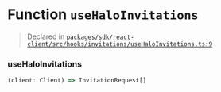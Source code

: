 # Function `useHaloInvitations`
> Declared in [`packages/sdk/react-client/src/hooks/invitations/useHaloInvitations.ts:9`](https://github.com/dxos/protocols/blob/main/packages/sdk/react-client/src/hooks/invitations/useHaloInvitations.ts#L9)




### useHaloInvitations
```ts
(client: Client) => InvitationRequest[]
```